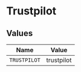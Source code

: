 # Trustpilot


## Values

| Name         | Value        |
| ------------ | ------------ |
| `TRUSTPILOT` | trustpilot   |